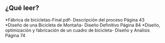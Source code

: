## ¿Qué leer? 
*Fábrica de bicicletas-Final.pdf- Descripción del proceso Página 43
*Diseño de una Bicicleta de Montaña- Diseño Definitivo Página 84
*Diseño, optimización y fabricación de un cuadro de bicicleta- Diseño y Analisis Página 74

